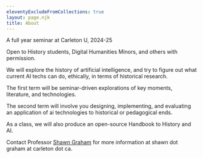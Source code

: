 ```yaml
---
eleventyExcludeFromCollections: true
layout: page.njk
title: About
---
```


A full year seminar at Carleton U, 2024-25

Open to History students, Digital Humanities Minors, and others with permission.

We will explore the history of artificial intelligence, and try to figure out what current AI techs can do, ethically, in terms of historical research.

The first term will be seminar-driven explorations of key moments, literature, and technologies.

The second term will involve you designing, implementing, and evaluating an application of ai technologies to historical or pedagogical ends.

As a class, we will also produce an open-source Handbook to History and AI.

Contact Professor [Shawn Graham](https://shawngraham.github.io) for more information at shawn dot graham at carleton dot ca.